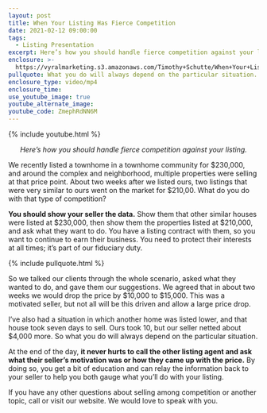 ```yaml
---
layout: post
title: When Your Listing Has Fierce Competition
date: 2021-02-12 09:00:00
tags:
  - Listing Presentation
excerpt: Here’s how you should handle fierce competition against your listing.
enclosure: >-
  https://vyralmarketing.s3.amazonaws.com/Timothy+Schutte/When+Your+Listing+Has+Fierce+Competition.mp4
pullquote: What you do will always depend on the particular situation.
enclosure_type: video/mp4
enclosure_time:
use_youtube_image: true
youtube_alternate_image:
youtube_code: ZmephRdNN6M
---
```


{% include youtube.html %}

<p style="text-align: center;"><em>Here’s how you should handle fierce competition against your listing.</em></p>

We recently listed a townhome in a townhome community for $230,000, and around the complex and neighborhood, multiple properties were selling at that price point. About two weeks after we listed ours, two listings that were very similar to ours went on the market for $210,00. What do you do with that type of competition?

**You should show your seller the data.** Show them that other similar houses were listed at $230,000, then show them the properties listed at $210,000, and ask what they want to do. You have a listing contract with them, so you want to continue to earn their business. You need to protect their interests at all times; it’s part of our fiduciary duty.&nbsp;

{% include pullquote.html %}

So we talked our clients through the whole scenario, asked what they wanted to do, and gave them our suggestions. We agreed that in about two weeks we would drop the price by $10,000 to $15,000. This was a motivated seller, but not all will be this driven and allow a large price drop.&nbsp;

I’ve also had a situation in which another home was listed lower, and that house took seven days to sell. Ours took 10, but our seller netted about $4,000 more. So what you do will always depend on the particular situation.

At the end of the day, **it never hurts to call the other listing agent and ask what their seller’s motivation was or how they came up with the price.** By doing so, you get a bit of education and can relay the information back to your seller to help you both gauge what you’ll do with your listing.

If you have any other questions about selling among competition or another topic, call or visit our website. We would love to speak with you.
